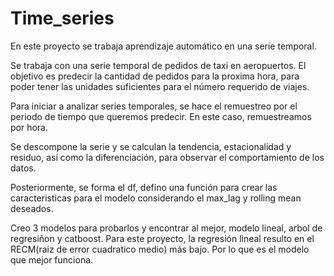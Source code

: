 # Time_series

En este proyecto se trabaja aprendizaje automático en una serie temporal.

Se trabaja con una serie temporal de pedidos de taxi en aeropuertos. El objetivo es predecir la cantidad de pedidos para la proxima hora, para poder tener las unidades suficientes para el número requerido de viajes.

Para iniciar a analizar series temporales, se hace el remuestreo por el periodo de tiempo que queremos predecir. En este caso, remuestreamos por hora.

Se descompone la serie y se calculan la tendencia, estacionalidad y residuo, así como la diferenciación, para observar el comportamiento de los datos.

Posteriormente, se forma el df, defino una función para crear las caracteristicas para el modelo considerando el max_lag y rolling mean deseados.

Creo 3 modelos para probarlos y encontrar al mejor, modelo lineal, arbol de regresiñon y catboost. Para este proyecto, la regresión lineal resulto en el RECM(raiz de error cuadratico medio) más bajo. Por lo que es el modelo que mejor funciona.
